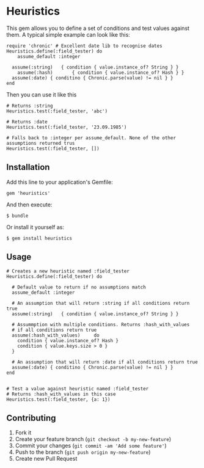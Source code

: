 # Heuristics

This gem allows you to define a set of conditions and test values against them.
A typical simple example can look like this:

    require 'chronic' # Excellent date lib to recognise dates
    Heuristics.define(:field_tester) do
    	assume_default :integer

      assume(:string)	{ condition { value.instance_of? String } }
    	assume(:hash)		{ condition { value.instance_of? Hash } }
      assume(:date) { conditino { Chronic.parse(value) != nil } }
    end

Then you can use it like this

    # Returns :string
    Heuristics.test(:field_tester, 'abc')

    # Returns :date
    Heuristics.test(:field_tester, '23.09.1985')

    # Falls back to :integer per assume_default. None of the other assumptions returned trus
    Heuristics.test(:field_tester, [])



## Installation

Add this line to your application's Gemfile:

    gem 'heuristics'

And then execute:

    $ bundle

Or install it yourself as:

    $ gem install heuristics

## Usage

    # Creates a new heuristic named :field_tester
    Heuristics.define(:field_tester) do
    
      # Default value to return if no assumptions match
      assume_default :integer

      # An assumption that will return :string if all conditions return true
      assume(:string)	{ condition { value.instance_of? String } }

      # Assummption with multiple conditions. Returns :hash_with_values
      # if all conditions return true
      assume(:hash_with_values)		do
        condition { value.instance_of? Hash }
        condition { value.keys.size > 0 }
      }

      # An assumption that will return :date if all conditions return true
      assume(:date) { conditino { Chronic.parse(value) != nil } }
    end
    
    
    # Test a value against heuristic named :field_tester
    # Returns :hash_with_values in this case
    Heuristics.test(:field_tester, {a: 1})

## Contributing

1. Fork it
2. Create your feature branch (`git checkout -b my-new-feature`)
3. Commit your changes (`git commit -am 'Add some feature'`)
4. Push to the branch (`git push origin my-new-feature`)
5. Create new Pull Request
